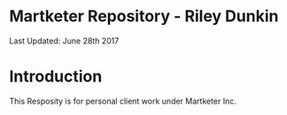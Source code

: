 # Martketer Repository - Riley Dunkin 
Last Updated: June 28th 2017
# Introduction
This Resposity is for personal client work under Martketer Inc.
